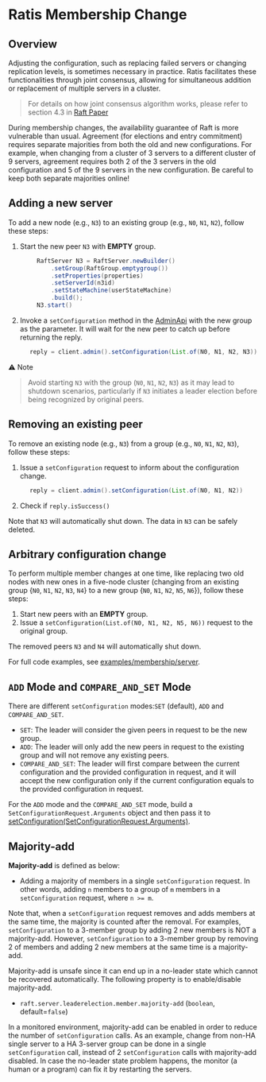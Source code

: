 <!---
  Licensed to the Apache Software Foundation (ASF) under one or more
  contributor license agreements.  See the NOTICE file distributed with
  this work for additional information regarding copyright ownership.
  The ASF licenses this file to You under the Apache License, Version 2.0
  (the "License"); you may not use this file except in compliance with
  the License.  You may obtain a copy of the License at

      http://www.apache.org/licenses/LICENSE-2.0

  Unless required by applicable law or agreed to in writing, software
  distributed under the License is distributed on an "AS IS" BASIS,
  WITHOUT WARRANTIES OR CONDITIONS OF ANY KIND, either express or implied.
  See the License for the specific language governing permissions and
  limitations under the License.
-->

# Ratis Membership Change

## Overview

Adjusting the configuration, such as replacing failed servers or changing replication levels, 
is sometimes necessary in practice. 
Ratis facilitates these functionalities through joint consensus, 
allowing for simultaneous addition or replacement of multiple servers in a cluster.

> For details on how joint consensus algorithm works, please refer to section 4.3 in 
[Raft Paper](https://web.stanford.edu/~ouster/cgi-bin/papers/OngaroPhD.pdf)

During membership changes, the availability guarantee of Raft is more vulnerable than usual.
Agreement (for elections and entry commitment) requires separate majorities from both the
old and new configurations.
For example, when changing from a cluster of 3 servers to a different cluster of 9 servers, 
agreement requires both 2 of the 3 servers in the old configuration 
and 5 of the 9 servers in the new configuration.
Be careful to keep both separate majorities online! 

## Adding a new server

To add a new node (e.g., `N3`) to an existing group (e.g., `N0`, `N1`, `N2`), follow these steps:

1. Start the new peer `N3` with **EMPTY** group. 

```java
        RaftServer N3 = RaftServer.newBuilder()
            .setGroup(RaftGroup.emptygroup())
            .setProperties(properties)
            .setServerId(n3id)
            .setStateMachine(userStateMachine)
            .build();
        N3.start()
```

2. Invoke a `setConfiguration` method in the [AdminApi](
../../../../ratis-client/src/main/java/org/apache/ratis/client/api/AdminApi.java#L44) 
with the new group as the parameter.
It will wait for the new peer to catch up before returning the reply.
```java
      reply = client.admin().setConfiguration(List.of(N0, N1, N2, N3))
``` 

&#x26a0;&#xfe0f; Note
> Avoid starting `N3` with the group (`N0`, `N1`, `N2`, `N3`) as it may lead to shutdown scenarios, 
> particularly if `N3` initiates a leader election before being recognized by original peers.


## Removing an existing peer
To remove an existing node (e.g., `N3`) from a group (e.g., `N0`, `N1`, `N2`, `N3`), follow these steps:

1. Issue a `setConfiguration` request to inform about the configuration change.
```java
      reply = client.admin().setConfiguration(List.of(N0, N1, N2))
```

2. Check if `reply.isSuccess()`

Note that `N3` will automatically shut down. 
The data in `N3` can be safely deleted.

## Arbitrary configuration change

To perform multiple member changes at one time, 
like replacing two old nodes with new ones in a five-node cluster (changing from
an existing group {`N0`, `N1`, `N2`, `N3`, `N4`} to a new group {`N0`, `N1`, `N2`, `N5`, `N6`}),
follow these steps:
1. Start new peers with an **EMPTY** group.
2. Issue a `setConfiguration(List.of(N0, N1, N2, N5, N6))` request to the original group.

The removed peers `N3` and `N4` will automatically shut down.

For full code examples, see [examples/membership/server](
../../../../ratis-examples/src/main/java/org/apache/ratis/examples/membership/server/RaftCluster.java#L68).

## `ADD` Mode and `COMPARE_AND_SET` Mode

There are different `setConfiguration` modes:`SET` (default), `ADD` and `COMPARE_AND_SET`.

* `SET`:
The leader will consider the given peers in request to be the new group.
* `ADD`:
The leader will only add the new peers in request to the existing group
and will not remove any existing peers.
* `COMPARE_AND_SET`:
The leader will first compare between the current configuration and the provided configuration in request,
and it will accept the new configuration
only if the current configuration equals to the provided configuration in request.

For the `ADD` mode and the `COMPARE_AND_SET` mode,
build a `SetConfigurationRequest.Arguments` object and then pass it to
[setConfiguration(SetConfigurationRequest.Arguments)](
../../../../ratis-client/src/main/java/org/apache/ratis/client/api/AdminApi.java#L35).

## Majority-add
**Majority-add** is defined as below:
- Adding a majority of members in a single `setConfiguration` request.  In other words,
adding `n` members to a group of `m` members in a `setConfiguration` request, where `n >= m`.
  
Note that, when a `setConfiguration` request removes and adds members at the same time,
the majority is counted after the removal.
For examples, `setConfiguration` to a 3-member group by adding 2 new members is NOT a majority-add.
However, `setConfiguration` to a 3-member group by removing 2 of members and adding 2 new members
at the same time is a majority-add.

Majority-add is unsafe since it can end up in a no-leader state which cannot be recovered automatically.
The following property is to enable/disable majority-add.
- `raft.server.leaderelection.member.majority-add` (`boolean`, default=`false`)

In a monitored environment, majority-add can be enabled in order to reduce the number of `setConfiguration` calls.
As an example, change from non-HA single server to a HA 3-server group can be done in a single `setConfiguration` call,
instead of 2 `setConfiguration` calls with majority-add disabled.
In case the no-leader state problem happens, the monitor (a human or a program) can fix it by restarting the servers.